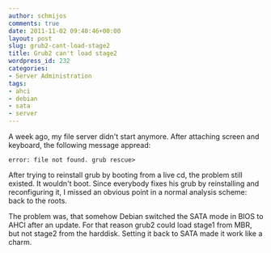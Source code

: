 ```yaml
---
author: schmijos
comments: true
date: 2011-11-02 09:40:46+00:00
layout: post
slug: grub2-cant-load-stage2
title: Grub2 can't load stage2
wordpress_id: 232
categories:
- Server Administration
tags:
- ahci
- debian
- sata
- server
---
```


A week ago, my file server didn't start anymore. After attaching screen and keyboard, the following message appread:

`error: file not found.
grub rescue>`

After trying to reinstall grub by booting from a live cd, the problem still existed. It wouldn't boot.
Since everybody fixes his grub by reinstalling and reconfiguring it, I missed an obvious point in a normal analysis scheme: back to the roots.

The problem was, that somehow Debian switched the SATA mode in BIOS to AHCI after an update. For that reason grub2 could load stage1 from MBR, but not stage2 from the harddisk. Setting it back to SATA made it work like a charm.
